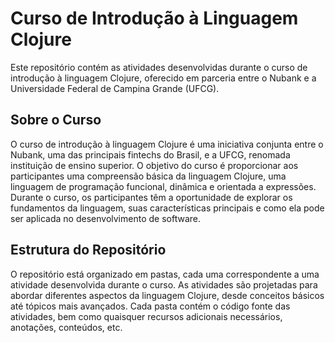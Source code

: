 # Curso de Introdução à Linguagem Clojure

Este repositório contém as atividades desenvolvidas durante o curso de introdução à linguagem Clojure, oferecido em parceria entre o Nubank e a Universidade Federal de Campina Grande (UFCG).

## Sobre o Curso

O curso de introdução à linguagem Clojure é uma iniciativa conjunta entre o Nubank, uma das principais fintechs do Brasil, e a UFCG, renomada instituição de ensino superior. O objetivo do curso é proporcionar aos participantes uma compreensão básica da linguagem Clojure, uma linguagem de programação funcional, dinâmica e orientada a expressões. Durante o curso, os participantes têm a oportunidade de explorar os fundamentos da linguagem, suas características principais e como ela pode ser aplicada no desenvolvimento de software.

## Estrutura do Repositório

O repositório está organizado em pastas, cada uma correspondente a uma atividade desenvolvida durante o curso. As atividades são projetadas para abordar diferentes aspectos da linguagem Clojure, desde conceitos básicos até tópicos mais avançados. Cada pasta contém o código fonte das atividades, bem como quaisquer recursos adicionais necessários, anotações, conteúdos, etc.

